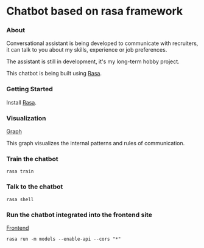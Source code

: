 # Chatbot based on rasa framework

### About
Conversational assistant is being developed to communicate with recruiters,
it can talk to you about my skills, experience or job preferences.

The assistant is still in development, it's my long-term hobby project.

This chatbot is being built using [Rasa](https://rasa.com/docs/getting-started/).

### Getting Started
Install [Rasa](https://rasa.com/docs/rasa/user-guide/installation/#installation).

### Visualization
[Graph](https://github.com/nebylamarek/Rasa_project/blob/master/graph.html)

This graph visualizes the internal patterns and rules of communication.

### Train the chatbot
```
rasa train
```

### Talk to the chatbot
```
rasa shell
```

### Run the chatbot integrated into the frontend site
[Frontend](https://github.com/nebylamarek/Rasa_project/blob/master/index.html)
```
rasa run -m models --enable-api --cors "*"
```
